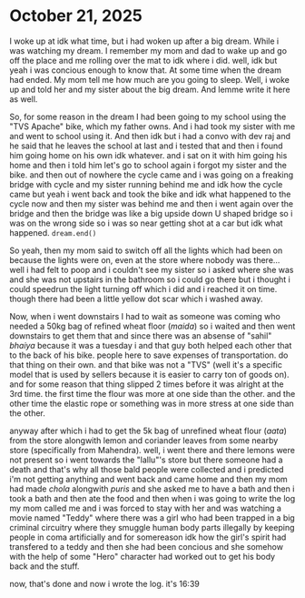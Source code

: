 # October 21, 2025

I woke up at idk what time, but i had woken up after a big dream. While i was
watching my dream. I remember my mom and dad to wake up and go off the place and
me rolling over the mat to idk where i did. well, idk but yeah i was concious
enough to know that. At some time when the dream had ended. My mom tell me how
much are you going to sleep. Well, i woke up and told her and my sister about
the big dream. And lemme write it here as well.

So, for some reason in the dream I had been going to my school using the "TVS
Apache" bike, which my father owns. And i had took my sister with me and went to
school using it. And then idk but i had a convo with dev raj and he said that he
leaves the school at last and i tested that and then i found him going home on
his own idk whatever. and i sat on it with him going his home and then i told
him let's go to school again i forgot my sister and the bike. and then out of
nowhere the cycle came and i was going on a freaking bridge with cycle and my
sister running behind me and idk how the cycle came but yeah i went back and
took the bike and idk what happened to the cycle now and then my sister was
behind me and then i went again over the bridge and then the bridge was like a
big upside down U shaped bridge so i was on the wrong side so i was so near
getting shot at a car but idk what happened. `dream.end()`

So yeah, then my mom said to switch off all the lights which had been on because
the lights were on, even at the store where nobody was there... well i had felt
to poop and i couldn't see my sister so i asked where she was and she was not
upstairs in the bathroom so i could go there but i thought i could speedrun the
light turning off which i did and i reached it on time. though there had been a
little yellow dot scar which i washed away.

Now, when i went downstairs I had to wait as someone was coming who needed a
50kg bag of refined wheat floor (_maida_) so i waited and then went downstairs
to get them that and since there was an absense of "sahil" _bhaiya_ because it
was a tuesday i and that guy both helped each other that to the back of his
bike. people here to save expenses of transportation. do that thing on their
own. and that bike was not a "TVS" (well it's a specific model that is used by
sellers because it is easier to carry ton of goods on). and for some reason that
thing slipped 2 times before it was alright at the 3rd time. the first time the
flour was more at one side than the other. and the other time the elastic rope
or something was in more stress at one side than the other.

anyway after which i had to get the 5k bag of unrefined wheat flour (_aata_)
from the store alongwith lemon and coriander leaves from some nearby store
(specifically from Mahendra). well, i went there and there lemons were not
present so i went towards the "lallu"'s store but there someone had a death and
that's why all those bald people were collected and i predicted i'm not getting
anything and went back and came home and then my mom had made _chola_ alongwith
_puris_ and she asked me to have a bath and then i took a bath and then ate the
food and then when i was going to write the log my mom called me and i was
forced to stay with her and was watching a movie named "Teddy" where there was a
girl who had been trapped in a big criminal circuitry where they smuggle human
body parts illegally by keeping people in coma artificially and for somereason
idk how the girl's spirit had transfered to a teddy and then she had been
concious and she somehow with the help of some "Hero" character had worked out
to get his body back and the stuff.

now, that's done and now i wrote the log. it's 16:39
